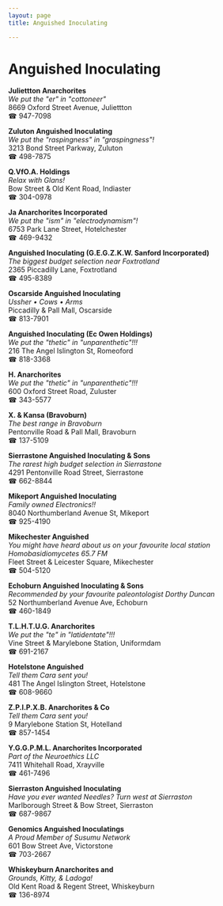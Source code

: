 ```yaml
---
layout: page 
title: Anguished Inoculating

---
```



# Anguished Inoculating


 **Juliettton Anarchorites**  
_We put the "er" in "cottoneer"_  
8669 Oxford Street Avenue, Juliettton  
☎ 947-7098

**Zuluton Anguished Inoculating**  
_We put the "raspingness" in "graspingness"!_  
3213 Bond Street Parkway, Zuluton  
☎ 498-7875

**Q.VfO.A. Holdings**  
_Relax with Glans!_  
Bow Street & Old Kent Road, Indiaster  
☎ 304-0978

**Ja Anarchorites Incorporated**  
_We put the "ism" in "electrodynamism"!_  
6753 Park Lane Street, Hotelchester  
☎ 469-9432

**Anguished Inoculating (G.E.G.Z.K.W. Sanford Incorporated)**  
_The biggest budget selection near Foxtrotland_  
2365 Piccadilly Lane, Foxtrotland  
☎ 495-8389

**Oscarside Anguished Inoculating**  
_Ussher • Cows • Arms_  
Piccadilly & Pall Mall, Oscarside  
☎ 813-7901

**Anguished Inoculating (Ec Owen Holdings)**  
_We put the "thetic" in "unparenthetic"!!!_  
216 The Angel Islington St, Romeoford  
☎ 818-3368

**H. Anarchorites**  
_We put the "thetic" in "unparenthetic"!!!_  
600 Oxford Street Road, Zuluster  
☎ 343-5577

**X. & Kansa (Bravoburn)**  
_The best range in Bravoburn_  
Pentonville Road & Pall Mall, Bravoburn  
☎ 137-5109

**Sierrastone Anguished Inoculating & Sons**  
_The rarest high budget selection in Sierrastone_  
4291 Pentonville Road Street, Sierrastone  
☎ 662-8844

**Mikeport Anguished Inoculating**  
_Family owned Electronics!!_  
8040 Northumberland Avenue St, Mikeport  
☎ 925-4190

**Mikechester Anguished**  
_You might have heard about us on your favourite local station Homobasidiomycetes 65.7 FM_  
Fleet Street & Leicester Square, Mikechester  
☎ 504-5120

**Echoburn Anguished Inoculating & Sons**  
_Recommended by your favourite paleontologist Dorthy Duncan_  
52 Northumberland Avenue Ave, Echoburn  
☎ 460-1849

**T.L.H.T.U.G. Anarchorites**  
_We put the "te" in "latidentate"!!!_  
Vine Street & Marylebone Station, Uniformdam  
☎ 691-2167

**Hotelstone Anguished**  
_Tell them Cara sent you!_  
481 The Angel Islington Street, Hotelstone  
☎ 608-9660

**Z.P.I.P.X.B. Anarchorites & Co**  
_Tell them Cara sent you!_  
9 Marylebone Station St, Hotelland  
☎ 857-1454

**Y.G.G.P.M.L. Anarchorites Incorporated**  
_Part of the Neuroethics LLC_  
7411 Whitehall Road, Xrayville  
☎ 461-7496

**Sierraston Anguished Inoculating**  
_Have you ever wanted Needles? 
Turn west at Sierraston_  
Marlborough Street & Bow Street, Sierraston  
☎ 687-9867

**Genomics Anguished Inoculatings**  
_A Proud Member of Susumu Network_  
601 Bow Street Ave, Victorstone  
☎ 703-2667

**Whiskeyburn Anarchorites and**  
_Grounds, Kitty, & Ladoga!_  
Old Kent Road & Regent Street, Whiskeyburn  
☎ 136-8974

